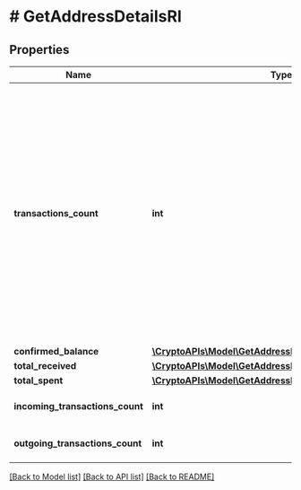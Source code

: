 # # GetAddressDetailsRI

## Properties

Name | Type | Description | Notes
------------ | ------------- | ------------- | -------------
**transactions_count** | **int** | Represents the total number of confirmed coins transactions for this address, both incoming and outgoing. Applies for coins only **and not** tokens transfers e.g. for Ethereum. &#x60;transactionsCount&#x60; could result as less than incoming and outgoing transactions put together (e.g. in Bitcoin), due to the fact that one and the same address could be in senders and receivers addresses. |
**confirmed_balance** | [**\CryptoAPIs\Model\GetAddressDetailsRIConfirmedBalance**](GetAddressDetailsRIConfirmedBalance.md) |  |
**total_received** | [**\CryptoAPIs\Model\GetAddressDetailsRITotalReceived**](GetAddressDetailsRITotalReceived.md) |  |
**total_spent** | [**\CryptoAPIs\Model\GetAddressDetailsRITotalSpent**](GetAddressDetailsRITotalSpent.md) |  |
**incoming_transactions_count** | **int** | Defines the count of the incoming transactions. |
**outgoing_transactions_count** | **int** | Defines the count of the outgoing transactions. |

[[Back to Model list]](../../README.md#models) [[Back to API list]](../../README.md#endpoints) [[Back to README]](../../README.md)
